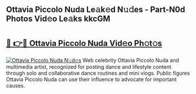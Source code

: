 ## Ottavia Piccolo Nuda Le𝚊k𝚎d N𝚞𝚍es - Part-N0d Photos Vid𝚎o Le𝚊ks kkcGM

# <h2><a href="http://fbbxzd.evod.top/?m=Ottavia+Piccolo+Nuda">🔗 👉🔴 Ottavia Piccolo Nuda Vid𝚎o Ph𝚘t𝚘s</a></h2>

[![Ottavia Piccolo Nuda N𝚞d𝚎s](https://i.imgur.com/8V9OHl7.gif)](http://fbbxzd.evod.top/?m=Ottavia+Piccolo+Nuda)
Web celebrity Ottavia Piccolo Nuda and multimedia artist, recognized for posting dance and lifestyle content through solo and collaborative dance routines and mini vlogs. Public figures Ottavia Piccolo Nuda can use their influence to advocate for important causes. 
